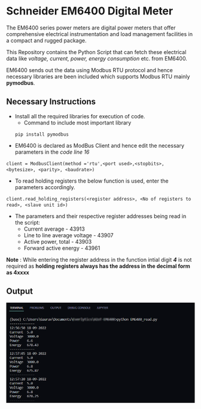 # Schneider EM6400 Digital Meter
The EM6400 series power meters are digital power meters that offer
comprehensive electrical instrumentation and load management
facilities in a compact and rugged package.

This Repository contains the Python Script that can fetch these electrical data like *voltage, current, power, energy consumption* etc. from EM6400.

EM6400 sends out the data using Modbus RTU protocol and hence necessary libraries are been included which supports Modbus RTU mainly **pymodbus**.

## Necessary Instructions
- Install all the required libraries for execution of code.
    - Command to include most important library 
    ```
    pip install pymodbus
    ```
- EM6400 is declared as ModBus Client and hence edit the necessary parameters in the *code line 16*
```
client = ModbusClient(method ='rtu',<port used>,<stopbits>, <bytesize>, <parity>, <baudrate>)
```
- To read holding registers the below function is used, enter the parameters accordingly.
```
client.read_holding_registers(<register address>, <No of registers to read>, <slave unit id>)
```
- The parameters and their respective register addresses being read in the script:
    - Current average - 43913
    - Line to line average voltage - 43907
    - Active power, total - 43903
    - Forward active energy - 43961

**Note** : While entering the register address in the function intial digit ***4*** is not required as **holding registers always has the address in the decimal form as 4xxxx**

## Output

![Output](./Output.png)
